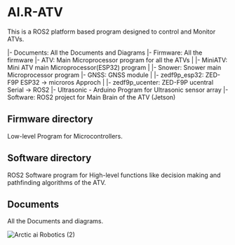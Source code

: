 # AI.R-ATV
This is a ROS2 platform based program designed to control and Monitor ATVs.

|- Documents: All the Documents and Diagrams
|- Firmware: All the firmware
    |- ATV: Main Microprocessor program for all the ATVs
    |   |- MiniATV: Mini ATV main Microprocessor(ESP32) program
    |   |- Snower: Snower main Microprocessor program
    |- GNSS: GNSS module
    |   |- zedf9p_esp32: ZED-F9P ESP32 -> microros Approch
    |   |- zedf9p_ucenter: ZED-F9P ucentral Serial -> ROS2 
    |- Ultrasonic - Arduino Program for Ultrasonic sensor array
|- Software: ROS2 project for Main Brain of the ATV (Jetson)


## Firmware directory
Low-level Program for Microcontrollers.

## Software directory
ROS2 Software program for High-level functions like decision making and pathfinding algorithms of the ATV.

## Documents
All the Documents and diagrams. 

![Arctic ai Robotics (2)](https://github.com/user-attachments/assets/b88b88a5-4c25-415a-a896-f6bfdef2293f)
